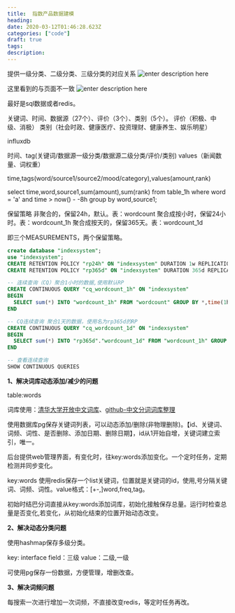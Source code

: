 ```yaml
---
title:  指数产品数据建模
heading: 
date: 2020-03-12T01:46:28.623Z
categories: ["code"]
draft: true
tags: 
description: 
---
```


提供一级分类、二级分类、三级分类的对应关系
![enter description here](https://gitee.com/smile365/blogimg/raw/master/sxy91/1583980256508.png)

这里看到的与页面不一致
![enter description here](https://gitee.com/smile365/blogimg/raw/master/sxy91/1583980312641.png)

最好是sql数据或者redis。


关键词、时间、数据源（27个）、评价（3个）、类别（5个）。
评价（积极、中级、消极）
类别（社会时政、健康医疗、投资理财、健康养生、娱乐明星）

influxdb

时间、tag(关键词/数据源一级分类/数据源二级分类/评价/类别) values（新闻数量、词权重）

time,tags(word/source1/source2/mood/category),values(amount,rank)

select time,word,source1,sum(amount),sum(rank) from table_1h where word = 'a' and time > now() - -8h group by word,source1;

保留策略
非聚合的，保留24h，默认。表：wordcount
聚合成按小时，保留24小时。表：wordcount_1h
聚合成按天的，保留365天。表：wordcount_1d


即三个MEASUREMENTS，两个保留策略。
```sql
create database "indexsystem";
use "indexsystem";
CREATE RETENTION POLICY "rp24h" ON "indexsystem" DURATION 1w REPLICATION 1 DEFAULT;
CREATE RETENTION POLICY "rp365d" ON "indexsystem" DURATION 365d REPLICATION 1

-- 连续查询（CQ）聚合1小时的数据,使用默认RP
CREATE CONTINUOUS QUERY "cq_wordcount_1h" ON "indexsystem"
BEGIN
  SELECT sum(*) INTO "wordcount_1h" FROM "wordcount" GROUP BY *,time(1h) tz('Asia/Shanghai')
END

-- CQ连续查询 聚合1天的数据，使用名为rp365d的RP
CREATE CONTINUOUS QUERY "cq_wordcount_1d" ON "indexsystem"
BEGIN
  SELECT sum(*) INTO "rp365d"."wordcount_1d" FROM "wordcount_1h" GROUP BY *,time(1d) tz('Asia/Shanghai')
END

-- 查看连续查询
SHOW CONTINUOUS QUERIES
```

**1、解决词库动态添加/减少的问题**

table:words

词库使用：[清华大学开放中文词库](http://thuocl.thunlp.org/sendMessage)、[github-中文分词词库整理](https://github.com/fighting41love/funNLP)

使用数据库pg保存关键词列表，可以动态添加/删除(非物理删除)。【id、关键词、词频、词性、是否删除、添加日期、删除日期】，id从1开始自增，关键词建立索引，唯一。

后台提供web管理界面，有变化时，往key:words添加变化。一个定时任务，定期检测并同步变化。

key:words
使用redis保存一个list关键词，位置就是关键词的id，使用,号分隔关键词、词频、词性。value格式：[+-,]word,freq,tag。

初始时结巴分词直接从key:words添加词库，初始化接触保存总量。运行时检查总量是否变化,若变化，从初始化结束的位置开始动态改变。

**2、解决动态分类问题**

使用hashmap保存多级分类。

key: interface
field：三级
value：二级,一级

可使用pg保存一份数据，方便管理，增删改查。

**3、解决词频问题**

每搜索一次进行增加一次词频，不直接改变redis，等定时任务再改。

